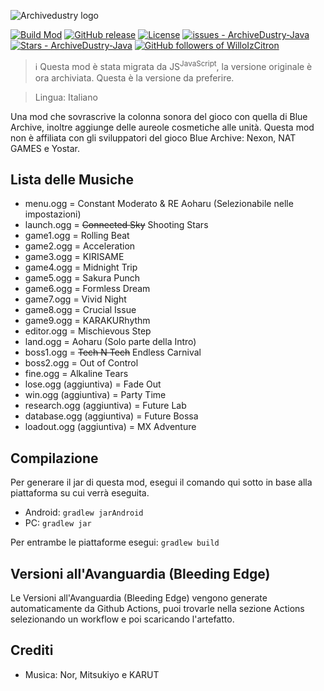 
![Archivedustry logo](/assets/sprites-override/ui/logo.png)

[![Build Mod](https://github.com/WilloIzCitron/ArchiveDustry-Java/workflows/Build%20Mod/badge.svg)](https://github.com/WilloIzCitron/ArchiveDustry-Java/actions?query=workflow:"Build+Mod")
[![GitHub release](https://img.shields.io/github/v/tag/WilloIzCitron/ArchiveDustry-Java?filter=%21server-%2A)](https://github.com/WilloIzCitron/ArchiveDustry-Java/releases/)
[![License](https://img.shields.io/badge/License-MIT-blue)](https://github.com/WilloIzCitron/ArchiveDustry-Java/blob/master/LICENSE)
[![issues - ArchiveDustry-Java](https://img.shields.io/github/issues/WilloIzCitron/ArchiveDustry-Java)](https://github.com/WilloIzCitron/ArchiveDustry-Java/issues)
[![Stars - ArchiveDustry-Java](https://img.shields.io/github/stars/WilloIzCitron/ArchiveDustry-Java)](https://github.com/WilloIzCitron/ArchiveDustry-Java/stargazers)
[![GitHub followers of WilloIzCitron](https://img.shields.io/github/followers/WilloIzCitron)](https://github.com/WilloIzCitron)


> ℹ️ Questa mod è stata migrata da JS<sup>JavaScript</sup>, la versione originale è ora archiviata. Questa è la versione da preferire.

> Lingua: Italiano

Una mod che sovrascrive la colonna sonora del gioco con quella di Blue Archive, inoltre aggiunge delle aureole cosmetiche alle unità. Questa mod non è affiliata con gli sviluppatori del gioco Blue Archive: Nexon, NAT GAMES e Yostar. 

## Lista delle Musiche
  - menu.ogg = Constant Moderato & RE Aoharu (Selezionabile nelle impostazioni)
  - launch.ogg = ~~Connected Sky~~ Shooting Stars
  - game1.ogg = Rolling Beat
  - game2.ogg = Acceleration
  - game3.ogg = KIRISAME
  - game4.ogg = Midnight Trip
  - game5.ogg = Sakura Punch
  - game6.ogg = Formless Dream
  - game7.ogg = Vivid Night
  - game8.ogg = Crucial Issue
  - game9.ogg = KARAKURhythm
  - editor.ogg = Mischievous Step
  - land.ogg = Aoharu (Solo parte della Intro)
  - boss1.ogg = ~~Tech N Tech~~ Endless Carnival
  - boss2.ogg = Out of Control
  - fine.ogg = Alkaline Tears
  - lose.ogg (aggiuntiva) = Fade Out
  - win.ogg (aggiuntiva) = Party Time
  - research.ogg (aggiuntiva) = Future Lab
  - database.ogg (aggiuntiva) = Future Bossa
  - loadout.ogg (aggiuntiva) = MX Adventure

## Compilazione

Per generare il jar di questa mod, esegui il comando qui sotto in base alla piattaforma su cui verrà eseguita.
- Android: `gradlew jarAndroid`
- PC: `gradlew jar`

Per entrambe le piattaforme esegui: `gradlew build`

## Versioni all'Avanguardia (Bleeding Edge)
Le Versioni all'Avanguardia (Bleeding Edge) vengono generate automaticamente da Github Actions, puoi trovarle nella sezione Actions selezionando un workflow e poi scaricando l'artefatto.

## Crediti
- Musica: Nor, Mitsukiyo e KARUT
